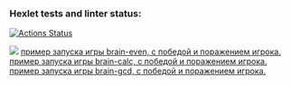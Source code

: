 ### Hexlet tests and linter status:
[![Actions Status](https://github.com/brahmanchik/php-project-lvl1/actions/workflows/hexlet-check.yml/badge.svg)](https://github.com/brahmanchik/php-project-lvl1/actions)

<a href="https://codeclimate.com/github/brahmanchik/php-project-lvl1/maintainability"><img src="https://api.codeclimate.com/v1/badges/3211c6a3660391d72fc1/maintainability" /></a>
<a href="https://asciinema.org/a/IVQ62vUjK7peJLZ8mfkWaJROu">пример запуска игры brain-even, с победой и поражением игрока.</a><br>
<a href="https://asciinema.org/a/165DcaWQU85xQsn1iqOUFwFmK">пример запуска игры brain-calc, с победой и поражением игрока.</a></br>
<a href="https://asciinema.org/a/QWe5kZJH2WhhDiNzMbARfKuzw">пример запуска игры brain-gcd, с победой и поражением игрока.</a>



